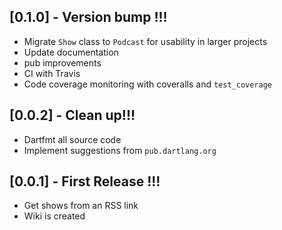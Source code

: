 ## [0.1.0] - Version bump !!!

* Migrate `Show` class to `Podcast` for usability in larger projects
* Update documentation
* pub improvements
* CI with Travis
* Code coverage monitoring with coveralls and `test_coverage`

## [0.0.2] - Clean up!!!

* Dartfmt all source code
* Implement suggestions from `pub.dartlang.org`

## [0.0.1] - First Release !!!

* Get shows from an RSS link
* Wiki is created